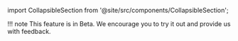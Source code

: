 import CollapsibleSection from '@site/src/components/CollapsibleSection';

!!! note 
    This feature is in Beta. We encourage you to try it out and provide us with feedback.